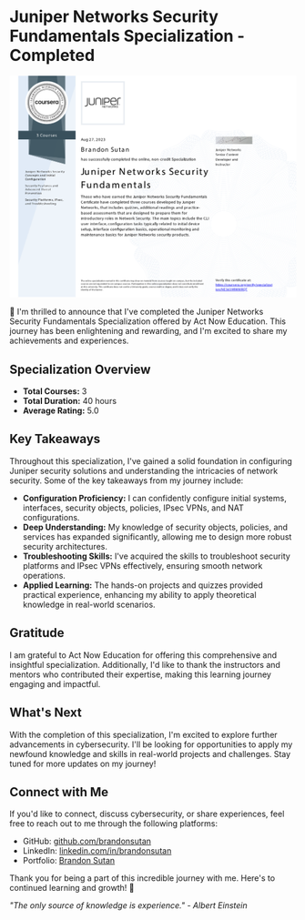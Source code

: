 # Juniper Networks Security Fundamentals Specialization - Completed

![Completion Badge](JuniperNetworkSecurityFundamentals.png)

🎉 I'm thrilled to announce that I've completed the Juniper Networks Security Fundamentals Specialization offered by Act Now Education. This journey has been enlightening and rewarding, and I'm excited to share my achievements and experiences.

## Specialization Overview

- **Total Courses:** 3
- **Total Duration:** 40 hours
- **Average Rating:** 5.0

## Key Takeaways

Throughout this specialization, I've gained a solid foundation in configuring Juniper security solutions and understanding the intricacies of network security. Some of the key takeaways from my journey include:

- **Configuration Proficiency:** I can confidently configure initial systems, interfaces, security objects, policies, IPsec VPNs, and NAT configurations.
- **Deep Understanding:** My knowledge of security objects, policies, and services has expanded significantly, allowing me to design more robust security architectures.
- **Troubleshooting Skills:** I've acquired the skills to troubleshoot security platforms and IPsec VPNs effectively, ensuring smooth network operations.
- **Applied Learning:** The hands-on projects and quizzes provided practical experience, enhancing my ability to apply theoretical knowledge in real-world scenarios.

## Gratitude

I am grateful to Act Now Education for offering this comprehensive and insightful specialization. Additionally, I'd like to thank the instructors and mentors who contributed their expertise, making this learning journey engaging and impactful.

## What's Next

With the completion of this specialization, I'm excited to explore further advancements in cybersecurity. I'll be looking for opportunities to apply my newfound knowledge and skills in real-world projects and challenges. Stay tuned for more updates on my journey!

## Connect with Me

If you'd like to connect, discuss cybersecurity, or share experiences, feel free to reach out to me through the following platforms:

- GitHub: [github.com/brandonsutan](https://github.com/brandonsutan)
- LinkedIn: [linkedin.com/in/brandonsutan](https://www.linkedin.com/in/brandonsutan/)
- Portfolio: [Brandon Sutan](https://brandonsutan.github.io/)

Thank you for being a part of this incredible journey with me. Here's to continued learning and growth! 🚀

_"The only source of knowledge is experience." - Albert Einstein_

